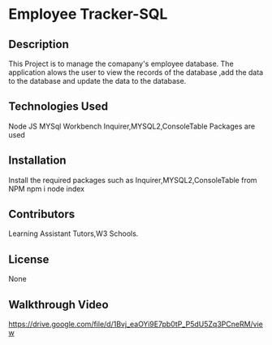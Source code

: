 # Employee Tracker-SQL

## Description
This Project is to manage the comapany's employee database. The application alows the user to view the records of the database ,add the data to the database and update the data to the database.

## Technologies Used
Node JS MYSql Workbench Inquirer,MYSQL2,ConsoleTable Packages are used

## Installation
Install the required packages such as Inquirer,MYSQL2,ConsoleTable from NPM npm i node index

## Contributors
Learning Assistant Tutors,W3 Schools.

## License
None

## Walkthrough Video
https://drive.google.com/file/d/1Bvj_eaOYi9E7pb0tP_P5dU5Zq3PCneRM/view
